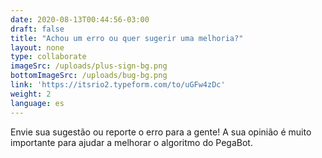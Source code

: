 ```yaml
---
date: 2020-08-13T00:44:56-03:00
draft: false
title: "Achou um erro ou quer sugerir uma melhoria?"
layout: none
type: collaborate
imageSrc: /uploads/plus-sign-bg.png
bottomImageSrc: /uploads/bug-bg.png
link: 'https://itsrio2.typeform.com/to/uGFw4zDc'
weight: 2
language: es
---
```

Envie sua sugestão ou reporte o erro para a gente! A sua opinião é muito importante para ajudar a melhorar o algoritmo do PegaBot.
